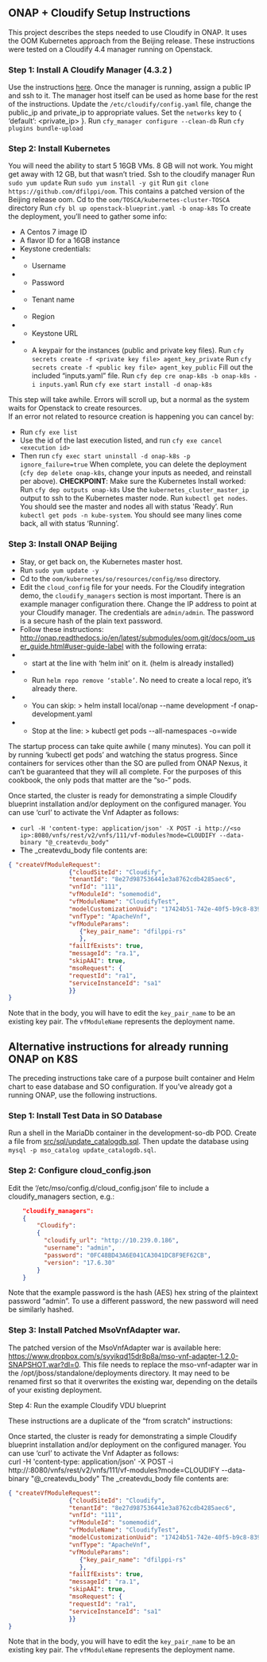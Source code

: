 ## ONAP + Cloudify Setup Instructions

This project describes the steps needed to use Cloudify in ONAP.  It uses the OOM Kubernetes approach from the Beijing release.  These instructions were tested on a Cloudify 4.4 manager running on Openstack.

### Step 1: Install A Cloudify Manager (4.3.2 )

Use the instructions [here](https://docs.cloudify.co/4.3.0/install_maintain/installation/). 
Once the manager is running, assign a public IP and ssh to it.  The manager host itself can be used as home base for the rest of the instructions.
Update the `/etc/cloudify/config.yaml` file, change the public_ip and private_ip to appropriate values.  Set the `networks` key to { ‘default’: <private_ip> }.
Run `cfy_manager configure --clean-db`
Run `cfy plugins bundle-upload`

### Step 2: Install Kubernetes
You will need the ability to start 5 16GB VMs.  8 GB will not work.  You might get away with 12 GB, but that wasn’t tried.
Ssh to the cloudify manager
Run `sudo yum update`
Run `sudo yum install -y git`
Run `git clone https://github.com/dfilppi/oom`.  This contains a patched version of the Beijing release oom.
Cd to the `oom/TOSCA/kubernetes-cluster-TOSCA` directory
Run `cfy bl up openstack-blueprint.yaml -b onap-k8s`
To create the deployment, you’ll need to gather some info:
* A Centos 7 image ID
* A flavor ID for a 16GB instance
* Keystone credentials:
* * Username
* * Password
* * Tenant name
* * Region
* * Keystone URL
* * A keypair for the instances (public and private key files).
Run `cfy secrets create -f <private key file> agent_key_private`
Run `cfy secrets create -f <public key file> agent_key_public`
Fill out the included “inputs.yaml” file.
Run `cfy dep cre onap-k8s -b onap-k8s -i inputs.yaml`
Run `cfy exe start install -d onap-k8s`

This step will take awhile.  Errors will scroll up, but a normal as the system waits for Openstack to create resources.  
If an error not related to resource creation is happening you can cancel by:
* Run `cfy exe list`
* Use the id of the last execution listed, and run `cfy exe cancel <execution id>`
* Then run `cfy exec start uninstall -d onap-k8s -p ignore_failure=true`
When complete, you can delete the deployment (`cfy dep delete onap-k8s`, change your inputs as needed, and reinstall per above).
__CHECKPOINT__: Make sure the Kubernetes Install worked:
Run `cfy dep outputs onap-k8s`
Use the `kubernetes_cluster_master_ip` output to ssh to the Kubernetes master node.
Run `kubectl get nodes`.  You should see the master and nodes all with status 'Ready’.
Run `kubectl get pods -n kube-system`.  You should see many lines come back, all with status ‘Running’.

### Step 3: Install ONAP Beijing
* Stay, or get back on, the Kubernetes master host.
* Run `sudo yum update -y`
* Cd to the `oom/kubernetes/so/resources/config/mso` directory.
* Edit the `cloud_config` file for your needs.  For the Cloudify integration demo, the `cloudify_managers` section is most important.  There is an example manager configuration there.  Change the IP address to point at your Cloudify manager.  The credentials are `admin/admin`.  The password is a secure hash of the plain text password.
* Follow these instructions: http://onap.readthedocs.io/en/latest/submodules/oom.git/docs/oom_user_guide.html#user-guide-label  with the following errata:
* * start at the line with ‘helm init’ on it. (helm is already installed)
* * Run `helm repo remove ‘stable’`.  No need to create a local repo, it’s already there.
* * You can skip: > helm install local/onap --name development -f onap-development.yaml
* * Stop at the line: > kubectl get pods --all-namespaces -o=wide

The startup process can take quite awhile ( many minutes).  You can poll it by running ‘kubectl get pods’ and watching the status progress.  Since containers for services other than the SO are pulled from ONAP Nexus, it can’t be guaranteed that they will all complete.  For the purposes of this cookbook, the only pods that matter are the “so-” pods.

Once started, the cluster is ready for demonstrating a simple Cloudify blueprint installation and/or deployment on the configured manager.  You can use ‘curl’ to activate the Vnf Adapter as follows:  

* `curl -H 'content-type: application/json' -X POST -i http://<so ip>:8080/vnfs/rest/v2/vnfs/111/vf-modules?mode=CLOUDIFY --data-binary "@_createvdu_body"`
* The _createvdu_body file contents are: 
```json
{ "createVfModuleRequest":
                 {"cloudSiteId": "Cloudify",
                 "tenantId": "8e27d987536441e3a8762cdb4285aec6",
                 "vnfId": "111",
                 "vfModuleId": "somemodid",
                 "vfModuleName": "CloudifyTest",
                 "modelCustomizationUuid": "17424b51-742e-40f5-b9c8-83918849a787",
                 "vnfType": "ApacheVnf",
                 "vfModuleParams":
                    {"key_pair_name": "dfilppi-rs"
                    },
                 "failIfExists": true,
                 "messageId": "ra.1",
                 "skipAAI": true,
                 "msoRequest": {
                 "requestId": "ra1",
                 "serviceInstanceId": "sa1"
                 }}
}
```

Note that in the body, you will have to edit the `key_pair_name` to be an existing key pair.  The `vfModuleName` represents the deployment name.


## Alternative instructions for already running ONAP on K8S

The preceding instructions take care of a purpose built container and Helm chart to ease database and SO configuration.  If you’ve already got a running ONAP, use the following instructions.

### Step 1: Install Test Data in SO Database
Run a shell in the MariaDb container in the development-so-db POD.  Create a file from [src/sql/update_catalogdb.sql]().  Then update the database using `mysql -p mso_catalog update_catalogdb.sql`.


### Step 2: Configure cloud_config.json

Edit the ‘/etc/mso/config.d/cloud_config.json’ file to include a cloudify_managers section, e.g.:

```json
    "cloudify_managers":
    {
        "Cloudify":
        {
          "cloudify_url": "http://10.239.0.186",
          "username": "admin",
          "password": "0FC48BD43A6E041CA3041DC8F9EF62CB",
          "version": "17.6.30"
        }
    }
```

Note that the example password is the hash (AES) hex string of the plaintext password “admin”.  To use a different password, the new password will need be similarly hashed.

### Step 3: Install Patched MsoVnfAdapter war.

The patched version of the MsoVnfAdapter war is available here:  https://www.dropbox.com/s/syyikqd15dr8p8a/mso-vnf-adapter-1.2.0-SNAPSHOT.war?dl=0.  This file needs to replace the mso-vnf-adapter war in the /opt/jboss/standalone/deployments directory.  It may need to be renamed first so that it overwrites the existing war, depending on the details of your existing deployment.

Step 4: Run the example Cloudify VDU blueprint

These instructions are a duplicate of the “from scratch”  instructions:

Once started, the cluster is ready for demonstrating a simple Cloudify blueprint installation and/or deployment on the configured manager.  You can use ‘curl’ to activate the Vnf Adapter as follows:  
curl -H 'content-type: application/json' -X POST -i http://<so ip>:8080/vnfs/rest/v2/vnfs/111/vf-modules?mode=CLOUDIFY --data-binary "@_createvdu_body"
The _createvdu_body file contents are: 

```json
{ "createVfModuleRequest":
                 {"cloudSiteId": "Cloudify",
                 "tenantId": "8e27d987536441e3a8762cdb4285aec6",
                 "vnfId": "111",
                 "vfModuleId": "somemodid",
                 "vfModuleName": "CloudifyTest",
                 "modelCustomizationUuid": "17424b51-742e-40f5-b9c8-83918849a787",
                 "vnfType": "ApacheVnf",
                 "vfModuleParams":
                    {"key_pair_name": "dfilppi-rs"
                    },
                 "failIfExists": true,
                 "messageId": "ra.1",
                 "skipAAI": true,
                 "msoRequest": {
                 "requestId": "ra1",
                 "serviceInstanceId": "sa1"
                 }}
}
```

Note that in the body, you will have to edit the `key_pair_name` to be an existing key pair.  The `vfModuleName` represents the deployment name.




